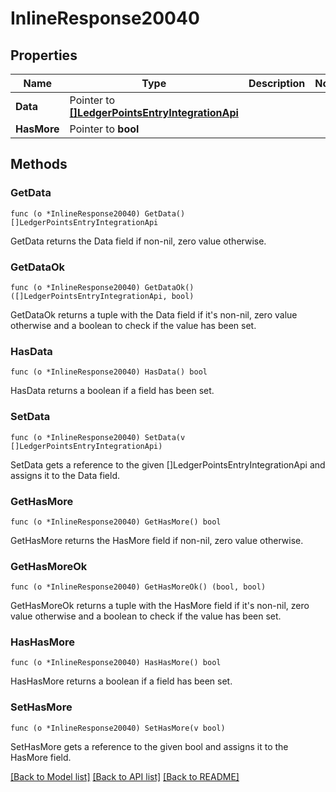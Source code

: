 # InlineResponse20040

## Properties

Name | Type | Description | Notes
------------ | ------------- | ------------- | -------------
**Data** | Pointer to [**[]LedgerPointsEntryIntegrationApi**](LedgerPointsEntryIntegrationAPI.md) |  | 
**HasMore** | Pointer to **bool** |  | 

## Methods

### GetData

`func (o *InlineResponse20040) GetData() []LedgerPointsEntryIntegrationApi`

GetData returns the Data field if non-nil, zero value otherwise.

### GetDataOk

`func (o *InlineResponse20040) GetDataOk() ([]LedgerPointsEntryIntegrationApi, bool)`

GetDataOk returns a tuple with the Data field if it's non-nil, zero value otherwise
and a boolean to check if the value has been set.

### HasData

`func (o *InlineResponse20040) HasData() bool`

HasData returns a boolean if a field has been set.

### SetData

`func (o *InlineResponse20040) SetData(v []LedgerPointsEntryIntegrationApi)`

SetData gets a reference to the given []LedgerPointsEntryIntegrationApi and assigns it to the Data field.

### GetHasMore

`func (o *InlineResponse20040) GetHasMore() bool`

GetHasMore returns the HasMore field if non-nil, zero value otherwise.

### GetHasMoreOk

`func (o *InlineResponse20040) GetHasMoreOk() (bool, bool)`

GetHasMoreOk returns a tuple with the HasMore field if it's non-nil, zero value otherwise
and a boolean to check if the value has been set.

### HasHasMore

`func (o *InlineResponse20040) HasHasMore() bool`

HasHasMore returns a boolean if a field has been set.

### SetHasMore

`func (o *InlineResponse20040) SetHasMore(v bool)`

SetHasMore gets a reference to the given bool and assigns it to the HasMore field.


[[Back to Model list]](../README.md#documentation-for-models) [[Back to API list]](../README.md#documentation-for-api-endpoints) [[Back to README]](../README.md)


